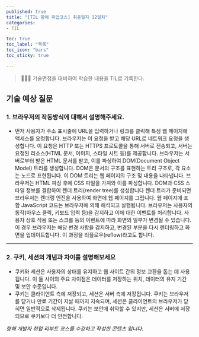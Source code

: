 ```yaml
---
published: true
title: "[TIL 항해 취업코스] 취준일지 12일차"
categories: 
- TIL

toc: true
toc_label: "목록"
toc_icon: "bars"
toc_sticky: true

---
```

> 👩🏻‍💻 기술면접을 대비하여 학습한 내용을 TIL로 기록한다.

## 기술 예상 질문
### 1. 브라우저의 작동방식에 대해서 설명해주세요.

* 먼저 사용자가 주소 표시줄에 URL을 입력하거나 링크를 클릭해 특정 웹 페이지에 액세스를 요청합니다. 브라우저는 이 요청을 받고 해당 URL로 네트워크 요청을 생성합니다. 이 요청은 HTTP 또는 HTTPS 프로토콜을 통해 서버로 전송되고, 서버는 요청된 리소스(HTML 문서, 이미지, 스타일 시트 등)를 제공합니다. 브라우저는 서버로부터 받은 HTML 문서를 받고, 이를 파싱하여 DOM(Document Object Model) 트리를 생성합니다. DOM은 문서의 구조를 표현하는 트리 구조로, 각 요소는 노드로 표현됩니다. 이 DOM 트리는 웹 페이지의 구조 및 내용을 나타냅니다. 브라우저는 HTML 파싱 후에 CSS 파일을 가져와 이를 파싱합니다. DOM과 CSS 스타일 정보를 결합하여 렌더 트리(render tree)를 생성합니다 렌더 트리가 준비되면 브라우저는 렌더링 엔진을 사용하여 화면에 웹 페이지를 그립니다.  웹 페이지에 포함 JavaScript 코드는 브라우저에 의해 해석되고 실행됩니다. 브라우저는 사용자의 동작(마우스 클릭, 키보드 입력 등)을 감지하고 이에 대한 이벤트를 처리합니다.  사용자 상호 작용 또는 스크롤 등의 이벤트에 따라 화면의 일부가 변경될 수 있습니다. 이 경우 브라우저는 해당 변경 사항을 감지하고, 변경된 부분을 다시 렌더링하고 화면을 업데이트합니다. 이 과정을 리플로우(reflow)라고도 합니다.

---

### 2. 쿠키, 세션의 개념과 차이를 설명해보세요

* 쿠키와 세션은 사용자의 상태를 유지하고 웹 사이트 간의 정보 교환을 돕는 데 사용됩니다. 이 둘 사이의 주요 차이점은 데이터를 저장하는 위치, 데이터의 유지 기간 및 보안 수준입니다.
* 쿠키는 클라이언트 측에 저장되고, 세션은 서버 측에 저장됩니다. 쿠키는 브라우저를 닫거나 만료 기간이 지날 때까지 지속되며, 세션은 클라이언트의 브라우저가 닫히면 일반적으로 삭제됩니다. 쿠키는 보안에 취약할 수 있지만, 세션은 서버에 저장되므로 쿠키보다 더 안전합니다.


_항해 개발자 취업 리부트 코스를 수강하고 작성한 콘텐츠 입니다._